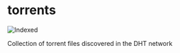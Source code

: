 torrents 
========
![Indexed](https://img.shields.io/badge/indexed-201120-blue)

Collection of torrent files discovered in the DHT network

